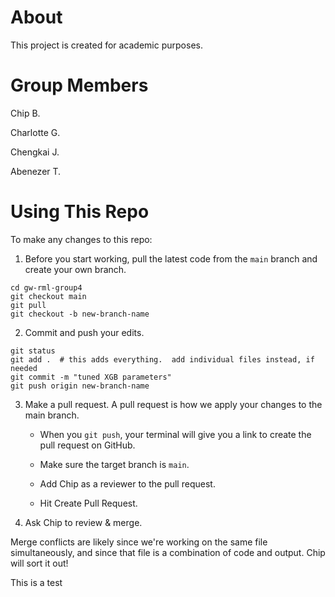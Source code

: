 # About

This project is created for academic purposes.


# Group Members

Chip B.

Charlotte G.

Chengkai J.

Abenezer T.


# Using This Repo

To make any changes to this repo:

1. Before you start working, pull the latest code from the `main` branch and create your own branch.

```
cd gw-rml-group4
git checkout main
git pull
git checkout -b new-branch-name
```

2. Commit and push your edits.

```
git status
git add .  # this adds everything.  add individual files instead, if needed
git commit -m "tuned XGB parameters"
git push origin new-branch-name
```

3. Make a pull request. A pull request is how we apply your changes to the main branch.

    - When you `git push`, your terminal will give you a link to create the pull request on GitHub.

    - Make sure the target branch is `main`.

    - Add Chip as a reviewer to the pull request.

    - Hit Create Pull Request.

4. Ask Chip to review & merge.

Merge conflicts are likely since we're working on the same file simultaneously, and since that file is a combination of code and output.  Chip will sort it out!

This is a test
